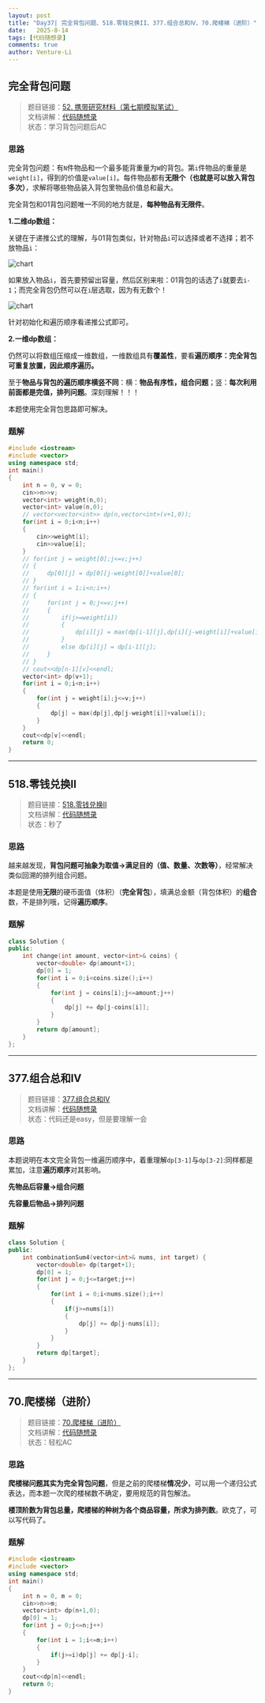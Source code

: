 ```yaml
---
layout: post
title: "Day37| 完全背包问题、518.零钱兑换II、377.组合总和Ⅳ、70.爬楼梯（进阶）"
date:   2025-8-14
tags: [代码随想录]
comments: true
author: Venture-Li
---
```


## 完全背包问题

> 题目链接：[52. 携带研究材料（第七期模拟笔试）](https://kamacoder.com/problempage.php?pid=1052)  
> 文档讲解：[代码随想录](https://www.programmercarl.com/)  
> 状态：学习背包问题后AC

### 思路

完全背包问题：有`N`件物品和一个最多能背重量为`W`的背包。第`i`件物品的重量是`weight[i]`，得到的价值是`value[i]`。每件物品都有**无限个（也就是可以放入背包多次）**，求解将哪些物品装入背包里物品价值总和最大。

完全背包和01背包问题唯一不同的地方就是，**每种物品有无限件**。

**1.二维dp数组：**

关键在于递推公式的理解，与01背包类似，针对物品`i`可以选择或者不选择；若不放物品`i`：

![chart](https://venture-li.github.io/images/202508172118301.png)

如果放入物品`i`，首先要预留出容量，然后区别来啦：01背包的话选了`i`就要去`i-1`；而完全背包仍然可以在`i`层选取，因为有无数个！

![chart](https://venture-li.github.io/images/202508172119305.png)

针对初始化和遍历顺序看递推公式即可。

**2.一维dp数组：**

仍然可以将数组压缩成一维数组，一维数组具有**覆盖性**，要看**遍历顺序：完全背包可重复放置，因此顺序遍历。**

至于**物品与背包的遍历顺序横竖不同**：横：**物品有序性，组合问题**；竖：**每次利用前面都是完值，排列问题**。深刻理解！！！

本题使用完全背包思路即可解决。

### 题解

```c++
#include <iostream>
#include <vector>
using namespace std;
int main()
{
    int n = 0, v = 0;
    cin>>n>>v;
    vector<int> weight(n,0);
    vector<int> value(n,0);
    // vector<vector<int>> dp(n,vector<int>(v+1,0));
    for(int i = 0;i<n;i++) 
    {
        cin>>weight[i];
        cin>>value[i];
    }
    // for(int j = weight[0];j<=v;j++)
    // {
    //     dp[0][j] = dp[0][j-weight[0]]+value[0];
    // }
    // for(int i = 1;i<n;i++)
    // {
    //     for(int j = 0;j<=v;j++)
    //     {
    //         if(j>=weight[i])
    //         {
    //             dp[i][j] = max(dp[i-1][j],dp[i][j-weight[i]]+value[i]);
    //         }
    //         else dp[i][j] = dp[i-1][j];
    //     }
    // }
    // cout<<dp[n-1][v]<<endl;
    vector<int> dp(v+1);
    for(int i = 0;i<n;i++)
    {
        for(int j = weight[i];j<=v;j++)
        {
            dp[j] = max(dp[j],dp[j-weight[i]]+value[i]);
        }
    }
    cout<<dp[v]<<endl;
    return 0;
}
```

---

## 518.零钱兑换II

> 题目链接：[518.零钱兑换II](https://leetcode.cn/problems/coin-change-ii/description/)  
> 文档讲解：[代码随想录](https://www.programmercarl.com/)  
> 状态：秒了

### 思路

越来越发现，**背包问题可抽象为取值->满足目的（值、数量、次数等）**，经常解决类似回溯的排列组合问题。

本题是使用**无限**的硬币面值（体积）（**完全背包**），填满总金额（背包体积）的**组合**数，不是排列哦，记得**遍历顺序**。

### 题解

```c++
class Solution {
public:
    int change(int amount, vector<int>& coins) {
        vector<double> dp(amount+1);
        dp[0] = 1;
        for(int i = 0;i<coins.size();i++)
        {
            for(int j = coins[i];j<=amount;j++)
            {
                dp[j] += dp[j-coins[i]];
            }
        }
        return dp[amount];
    }
};
```

---

## 377.组合总和Ⅳ

> 题目链接：[377.组合总和Ⅳ](https://leetcode.cn/problems/combination-sum-iv/)  
> 文档讲解：[代码随想录](https://www.programmercarl.com/)  
> 状态：代码还是easy，但是要理解一会

### 思路

本题说明在本文完全背包一维遍历顺序中，着重理解`dp[3-1]`与`dp[3-2]`:同样都是累加，注意**遍历顺序**对其影响。

**先物品后容量->组合问题**

**先容量后物品->排列问题**

### 题解

```c++
class Solution {
public:
    int combinationSum4(vector<int>& nums, int target) {
        vector<double> dp(target+1);
        dp[0] = 1;
        for(int j = 0;j<=target;j++)
        {
            for(int i = 0;i<nums.size();i++)
            {
                if(j>=nums[i])
                {
                    dp[j] += dp[j-nums[i]];
                }
            }
        }
        return dp[target];
    }
};
```

---

## 70.爬楼梯（进阶）

> 题目链接：[70.爬楼梯（进阶）](https://kamacoder.com/problempage.php?pid=1067)  
> 文档讲解：[代码随想录](https://www.programmercarl.com/)  
> 状态：轻松AC

### 思路

**爬楼梯问题其实为完全背包问题**，但是之前的爬楼梯**情况少**，可以用一个递归公式表达，而本题一次爬的楼梯数不确定，要用规范的背包解法。

**楼顶阶数为背包总量，爬楼梯的种树为各个商品容量，所求为排列数**。欧克了，可以写代码了。

### 题解

```c++
#include <iostream>
#include <vector>
using namespace std;
int main()
{
    int n = 0, m = 0;
    cin>>n>>m;
    vector<int> dp(n+1,0);
    dp[0] = 1;
    for(int j = 0;j<=n;j++)
    {
        for(int i = 1;i<=m;i++)
        {
            if(j>=i)dp[j] += dp[j-i];
        }
    }
    cout<<dp[n]<<endl;
    return 0;
}
```


